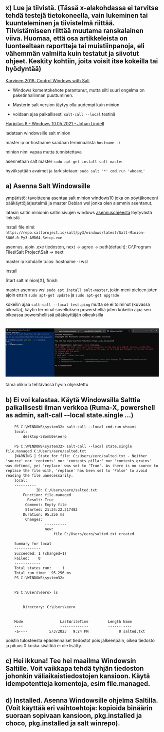 ## x) Lue ja tiivistä. (Tässä x-alakohdassa ei tarvitse tehdä testejä tietokoneella, vain lukeminen tai kuunteleminen ja tiivistelmä riittää. Tiivistämiseen riittää muutama ranskalainen viiva. Huomaa, että osa artikkeleista on luonteeltaan raportteja tai muistiinpanoja, eli vähemmän valmiita kuin testatut ja siivotut ohjeet. Keskity kohtiin, joita voisit itse kokeilla tai hyödyntää)

[Karvinen 2018: Control Windows with Salt](https://terokarvinen.com/2018/control-windows-with-salt/)

- Windows komentokehote parantunut, mutta silti suuri ongelma on paketinhallinnan puuttuminen.

- Masterin salt version täytyy olla uudempi kuin minion

- voidaan ajaa paikallisesti `salt-call --local` testinä

[Harjoitus 6 - Windows 10.05.2021 - Johan Lindell](https://johanlindell.fi/palvelintenhallinta#h6)

ladataan windowsille salt minion

master ip or hostname saadaan terminaalista `hostname -i`

minion nimi vapaa mutta tunnistettava

asennetaan salt master `sudo apt-get install salt-master`

hyväksytään avaimet ja tarkistetaan: `sudo salt '*' cmd.run 'whoami'`

## a) Asenna Salt Windowsille

ympäristö: tavoitteena asentaa salt minion windows10 joka on pöytäkoneeni pääkäyttöjärjestelmä ja master Debian wsl jonka olen aiemmin asentanut.

latasin saltin minionin saltin sivujen windows [asennusohjeesta](https://docs.saltproject.io/salt/install-guide/en/latest/topics/install-by-operating-system/windows.html) löytyvästä linkistä

install file nimi: `https://repo.saltproject.io/salt/py3/windows/latest/Salt-Minion-3006.0-Py3-AMD64-Setup.exe`

asennus, ajoin .exe tiedoston, next -> agree -> path(default): C:\Program Files\Salt Project\Salt -> next

master ip kohdalle tulos: hostname -i wsl

install

Start salt minion[X], finish

master asennus wsl `sudo apt install salt-master`, jokin meni pieleen joten ajoin ensin `sudo apt-get update` ja `sudo apt-get upgrade`

kokeilin ajaa `salt-call --local test.ping` mutta se ei toiminut (kuvassa oikealla), käytin terminal sovelluksen powershelliä joten kokeilin ajaa sen oikeassa powershellissä pääkäyttäjän oikeuksilla

![](Pictures/salt-call.png)

tämä olikin b tehtävässä hyvin ohjeistettu

## b) Ei voi kalastaa. Käytä Windowsilla Salttia paikallisesti ilman verkkoa (Ruma-X, powershell as admin, salt-call --local state.single ...)

		PS C:\WINDOWS\system32> salt-call --local cmd.run whoami
		local:
		    desktop-58omb0e\eero

		PS C:\WINDOWS\system32> salt-call --local state.single file.managed C:/Users/eero/salted.txt
		[WARNING ] State for file: C:/Users/eero/salted.txt - Neither 'source' nor 'contents' nor 'contents_pillar' nor 'contents_grains' was defined, yet 'replace' was set to 'True'. As there is no source to replace the file with, 'replace' has been set to 'False' to avoid reading the file unnecessarily.
		local:
		----------
		          ID: C:/Users/eero/salted.txt
		    Function: file.managed
		      Result: True
		     Comment: Empty file
		     Started: 21:24:22.217483
		    Duration: 95.256 ms
		     Changes:
		              ----------
		              new:
		                  file C:/Users/eero/salted.txt created
		
		Summary for local
		------------
		Succeeded: 1 (changed=1)
		Failed:    0
		------------
		Total states run:     1
		Total run time:  95.256 ms
		PS C:\WINDOWS\system32>


		PS C:\Users\eero> ls
		
		
		    Directory: C:\Users\eero
		
		
		Mode                 LastWriteTime         Length Name
		----                 -------------         ------ ----
		-a----          5/3/2023   9:24 PM              0 salted.txt

poistin tulosteesta epäolennaiset tiedostot pois jälkeenpäin, oikea tiedosto ja pituus 0 koska sisältöä ei ole lisätty.

## c) Hei ikkuna! Tee hei maailma Windowsin Saltille. Voit vaikkapa tehdä tyhjän tiedoston johonkin väliaikaistiedostojen kansioon. Käytä idempotentteja komentoja, esim file.managed.

## d) Installed. Asenna Windowsille ohjelma Saltilla. (Voit käyttää eri vaihtoehtoja: kopioida binäärin suoraan sopivaan kansioon, pkg.installed ja choco, pkg.installed ja salt winrepo).
